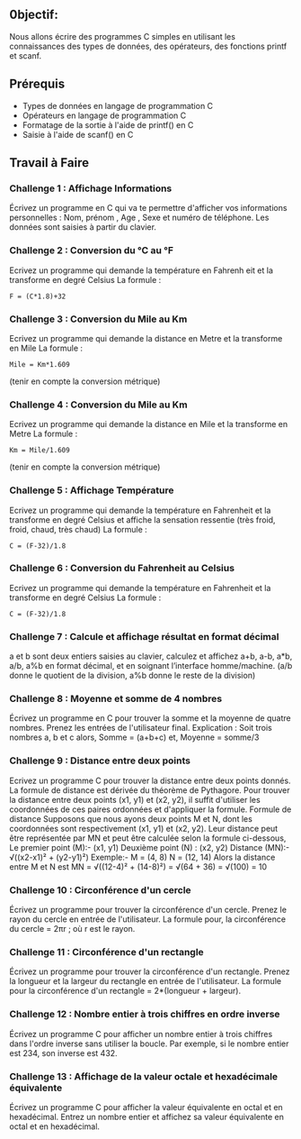 ## 0bjectif:

Nous allons écrire des programmes C simples en utilisant les connaissances des types de données, des opérateurs, des fonctions printf et scanf.

## Prérequis

* Types de données en langage de programmation C
* Opérateurs en langage de programmation C
* Formatage de la sortie à l'aide de printf() en C
* Saisie à l'aide de scanf() en C

## Travail à Faire

### Challenge 1 : Affichage Informations

Écrivez un programme en C qui va te permettre d'afficher vos informations personnelles : Nom, prénom , Age , Sexe et numéro de téléphone. Les données sont saisies à partir du clavier.

### Challenge 2 : Conversion du °C au °F

Ecrivez un programme qui demande la température en Fahrenh eit et la transforme en degré Celsius
La formule : 
```
F = (C*1.8)+32
```

### Challenge 3 : Conversion du Mile au Km

Ecrivez un programme qui demande la distance en Metre et la transforme en Mile
La formule : 
```
Mile = Km*1.609
```
(tenir en compte la conversion métrique)

### Challenge 4 : Conversion du Mile au Km

Ecrivez un programme qui demande la distance en Mile et la transforme en Metre
La formule : 
```
Km = Mile/1.609
```
(tenir en compte la conversion métrique)

### Challenge 5 : Affichage Température

Ecrivez un programme qui demande la température en Fahrenheit et la transforme en degré Celsius et affiche la sensation ressentie (très froid, froid, chaud, très chaud)
La formule :
``` 
C = (F-32)/1.8
```
### Challenge 6 : Conversion du Fahrenheit au Celsius

Ecrivez un programme qui demande la température en Fahrenheit et la transforme en degré Celsius
La formule :
```
C = (F-32)/1.8
```

### Challenge 7 : Calcule et affichage résultat en format décimal

a et b sont deux entiers saisies au clavier, calculez et affichez a+b, a-b, a*b, a/b, a%b en format décimal, et en soignant l’interface homme/machine. (a/b donne le quotient de la division, a%b donne le reste de la division)

### Challenge 8 : Moyenne et somme de 4 nombres

Écrivez un programme en C pour trouver la somme et la moyenne de quatre nombres. Prenez les entrées de l'utilisateur final.
Explication :
Soit trois nombres a, b et c alors, Somme = (a+b+c) et, Moyenne = somme/3

### Challenge 9 : Distance entre deux points

Ecrivez un programme C pour trouver la distance entre deux points donnés.
La formule de distance est dérivée du théorème de Pythagore. Pour trouver la distance entre deux points (x1, y1) et (x2, y2), il suffit d'utiliser les coordonnées de ces paires ordonnées et d'appliquer la formule. Formule de distance
Supposons que nous ayons deux points M et N, dont les coordonnées sont respectivement (x1, y1) et (x2, y2). Leur distance peut être représentée par MN et peut être calculée selon la formule ci-dessous,
Le premier point (M):- (x1, y1) Deuxième point (N) : (x2, y2) Distance (MN):- √((x2-x1)² + (y2-y1)²) Exemple:- M = (4, 8) N = (12, 14) Alors la distance entre M et N est MN = √((12-4)² + (14-8)²) = √(64 + 36) = √(100) = 10

### Challenge 10 : Circonférence d'un cercle

Écrivez un programme pour trouver la circonférence d'un cercle. Prenez le rayon du cercle en entrée de l'utilisateur.
La formule pour, la circonférence du cercle = 2πr ; où r est le rayon.

### Challenge 11 : Circonférence d'un rectangle

Écrivez un programme pour trouver la circonférence d'un rectangle. Prenez la longueur et la largeur du rectangle en entrée de l'utilisateur.
La formule pour la circonférence d'un rectangle = 2*(longueur + largeur).

### Challenge 12 : Nombre entier à trois chiffres en ordre inverse

Écrivez un programme C pour afficher un nombre entier à trois chiffres dans l'ordre inverse sans utiliser la boucle. Par exemple, si le nombre entier est 234, son inverse est 432.

### Challenge 13 : Affichage de la valeur octale et hexadécimale équivalente

Écrivez un programme C pour afficher la valeur équivalente en octal et en hexadécimal. Entrez un nombre entier et affichez sa valeur équivalente en octal et en hexadécimal.
